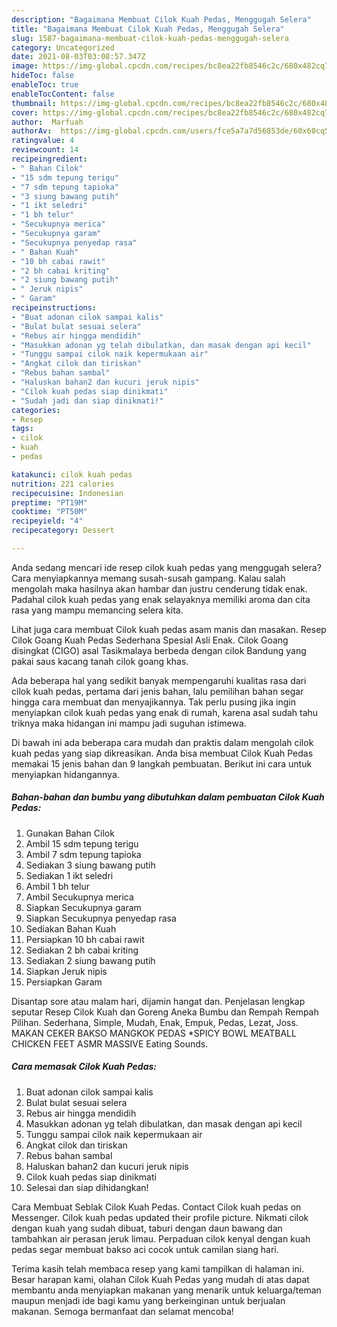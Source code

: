 ```yaml
---
description: "Bagaimana Membuat Cilok Kuah Pedas, Menggugah Selera"
title: "Bagaimana Membuat Cilok Kuah Pedas, Menggugah Selera"
slug: 1587-bagaimana-membuat-cilok-kuah-pedas-menggugah-selera
category: Uncategorized
date: 2021-08-03T03:08:57.347Z
image: https://img-global.cpcdn.com/recipes/bc8ea22fb8546c2c/680x482cq70/cilok-kuah-pedas-foto-resep-utama.jpg
hideToc: false
enableToc: true
enableTocContent: false
thumbnail: https://img-global.cpcdn.com/recipes/bc8ea22fb8546c2c/680x482cq70/cilok-kuah-pedas-foto-resep-utama.jpg
cover: https://img-global.cpcdn.com/recipes/bc8ea22fb8546c2c/680x482cq70/cilok-kuah-pedas-foto-resep-utama.jpg
author:  Marfuah
authorAv:  https://img-global.cpcdn.com/users/fce5a7a7d56853de/60x60cq50/avatar.jpg
ratingvalue: 4
reviewcount: 14
recipeingredient:
- " Bahan Cilok"
- "15 sdm tepung terigu"
- "7 sdm tepung tapioka"
- "3 siung bawang putih"
- "1 ikt seledri"
- "1 bh telur"
- "Secukupnya merica"
- "Secukupnya garam"
- "Secukupnya penyedap rasa"
- " Bahan Kuah"
- "10 bh cabai rawit"
- "2 bh cabai kriting"
- "2 siung bawang putih"
- " Jeruk nipis"
- " Garam"
recipeinstructions:
- "Buat adonan cilok sampai kalis"
- "Bulat bulat sesuai selera"
- "Rebus air hingga mendidih"
- "Masukkan adonan yg telah dibulatkan, dan masak dengan api kecil"
- "Tunggu sampai cilok naik kepermukaan air"
- "Angkat cilok dan tiriskan"
- "Rebus bahan sambal"
- "Haluskan bahan2 dan kucuri jeruk nipis"
- "Cilok kuah pedas siap dinikmati"
- "Sudah jadi dan siap dinikmati!"
categories:
- Resep
tags:
- cilok
- kuah
- pedas

katakunci: cilok kuah pedas 
nutrition: 221 calories
recipecuisine: Indonesian
preptime: "PT19M"
cooktime: "PT50M"
recipeyield: "4"
recipecategory: Dessert

---
```



Anda sedang mencari ide resep cilok kuah pedas yang menggugah selera? Cara menyiapkannya memang susah-susah gampang. Kalau salah mengolah maka hasilnya akan hambar dan justru cenderung tidak enak. Padahal cilok kuah pedas yang enak selayaknya memiliki aroma dan cita rasa yang mampu memancing selera kita.


Lihat juga cara membuat Cilok kuah pedas asam manis dan masakan. Resep Cilok Goang Kuah Pedas Sederhana Spesial Asli Enak. Cilok Goang disingkat (CIGO) asal Tasikmalaya berbeda dengan cilok Bandung yang pakai saus kacang tanah cilok goang khas.

Ada beberapa hal yang sedikit banyak mempengaruhi kualitas rasa dari cilok kuah pedas, pertama dari jenis bahan, lalu pemilihan bahan segar hingga cara membuat dan menyajikannya. Tak perlu pusing jika ingin menyiapkan cilok kuah pedas yang enak di rumah, karena asal sudah tahu triknya maka hidangan ini mampu jadi suguhan istimewa.


Di bawah ini ada beberapa cara mudah dan praktis dalam mengolah cilok kuah pedas yang siap dikreasikan. Anda bisa membuat Cilok Kuah Pedas memakai 15 jenis bahan dan 9 langkah pembuatan. Berikut ini cara untuk menyiapkan hidangannya.

<!--inarticleads1-->

##### Bahan-bahan dan bumbu yang dibutuhkan dalam pembuatan Cilok Kuah Pedas:

1. Gunakan  Bahan Cilok
1. Ambil 15 sdm tepung terigu
1. Ambil 7 sdm tepung tapioka
1. Sediakan 3 siung bawang putih
1. Sediakan 1 ikt seledri
1. Ambil 1 bh telur
1. Ambil Secukupnya merica
1. Siapkan Secukupnya garam
1. Siapkan Secukupnya penyedap rasa
1. Sediakan  Bahan Kuah
1. Persiapkan 10 bh cabai rawit
1. Sediakan 2 bh cabai kriting
1. Sediakan 2 siung bawang putih
1. Siapkan  Jeruk nipis
1. Persiapkan  Garam


Disantap sore atau malam hari, dijamin hangat dan. Penjelasan lengkap seputar Resep Cilok Kuah dan Goreng Aneka Bumbu dan Rempah Rempah Pilihan. Sederhana, Simple, Mudah, Enak, Empuk, Pedas, Lezat, Joss. MAKAN CEKER BAKSO MANGKOK PEDAS *SPICY BOWL MEATBALL CHICKEN FEET ASMR MASSIVE Eating Sounds. 

<!--inarticleads2-->

##### Cara memasak Cilok Kuah Pedas:

1. Buat adonan cilok sampai kalis
1. Bulat bulat sesuai selera
1. Rebus air hingga mendidih
1. Masukkan adonan yg telah dibulatkan, dan masak dengan api kecil
1. Tunggu sampai cilok naik kepermukaan air
1. Angkat cilok dan tiriskan
1. Rebus bahan sambal
1. Haluskan bahan2 dan kucuri jeruk nipis
1. Cilok kuah pedas siap dinikmati
1. Selesai dan siap dihidangkan!

Cara Membuat Seblak Cilok Kuah Pedas. Contact Cilok kuah pedas on Messenger. Cilok kuah pedas updated their profile picture. Nikmati cilok dengan kuah yang sudah dibuat, taburi dengan daun bawang dan tambahkan air perasan jeruk limau. Perpaduan cilok kenyal dengan kuah pedas segar membuat bakso aci cocok untuk camilan siang hari. 

Terima kasih telah membaca resep yang kami tampilkan di halaman ini. Besar harapan kami, olahan Cilok Kuah Pedas yang mudah di atas dapat membantu anda menyiapkan makanan yang menarik untuk keluarga/teman maupun menjadi ide bagi kamu yang berkeinginan untuk berjualan makanan. Semoga bermanfaat dan selamat mencoba!
